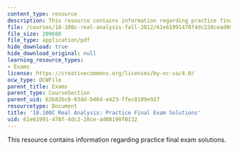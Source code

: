 ```yaml
---
content_type: resource
description: This resource contains information regarding practice final exam solutions.
file: /courses/18-100c-real-analysis-fall-2012/61e61991478f4dc228cead08190f0132_MIT18_100CF12_Final.pdf
file_size: 209688
file_type: application/pdf
hide_download: true
hide_download_original: null
learning_resource_types:
- Exams
license: https://creativecommons.org/licenses/by-nc-sa/4.0/
ocw_type: OCWFile
parent_title: Exams
parent_type: CourseSection
parent_uid: 63b82bc0-03dd-b46d-e423-ffec8109e927
resourcetype: Document
title: '18.100C Real Analysis: Practice Final Exam Solutions'
uid: 61e61991-478f-4dc2-28ce-ad08190f0132
---
```

This resource contains information regarding practice final exam solutions.